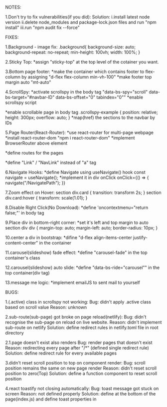 NOTES:

1.Don't try to fix vulnerabilities(if you did):
Solution: 
i.install latest node version
ii.delete node_modules and package-lock.json files and run "npm install"
iii.run "npm audit fix --force"

FIXES:

1.Background - image fix:
.background{
  background-size: auto;
  background-repeat: no-repeat;
  min-height: 100vh;
  width: 100%;
}

2.Sticky Top:
*assign "sticky-top" at the top level of the cotainer you want.

3.Bottom page footer:
*make the container which contains footer to flex-column by assigning "d-flex flex-column min-vh-100"
*make footer top margin auto "mt-auto"

4.ScrollSpy:
*activate scrollspy in the body tag "data-bs-spy="scroll" data-bs-target="#navbar-ID" data-bs-offset="0" tabindex="0""
*enable scrollspy script
<script>
    const scrollSpy = new bootstrap.ScrollSpy(document.body, {
        target: '#navbar-ID'
    })
</script>
*enable scrollable page in body tag
.scrollspy-example {
  position: relative;
  height: 300px;
  overflow: auto;
}
*map(href) the sections to the navbar by IDs

5.Page Router(React-Router):
*use react-router for multi-page webpage
*install react-router-dom "npm i react-router-dom"
*implement BrowserRouter above <App> element
<!-- <BrowserRouter>
  <App />
</BrowserRouter> -->
*define routes for the pages
<!-- <Routes>
  <Route path="/" element={<Home />} />
  <Route path="/about" element={<About />} />
  <Route path="/projects" element={<Projects />} />
  <Route path="/contact" element={<Contact />} />
</Routes> -->
*define "Link" / "NavLink" instead of "a" tag
<!-- <NavLink to="/about">ABOUT</NavLink> -->

6.Navigate Hooks:
*define Navigate using useNavigate() hook
const navigate = useNavigate();
*implement it in div onClick
onClick={() => {
  navigate("/NavigatePath");
}}

7.Zoom effect on Hover:
section div.card {
    transition: transform 2s;
}
section div.card:hover {
    transform: scale(1.01);
}

8.Disable Right Click(No Download):
*define 'oncontextmenu="return false;"' in body tag

9.Place div in bottom-right corner:
*set it's left and top margin to auto
section div div {
    margin-top: auto;
    margin-left: auto;
    border-radius: 10px;
}

10.center a div in bootstrap:
*difine "d-flex align-items-center justify-content-center" in the container

11.carousel(slideshow) fade effect:
*define "carousel-fade" in the top container's class

12.carousel(slideshow) auto slide:
*define "data-bs-ride="carousel"" in the top container(div tag)

13.message me logic:
*implement emailJS to sent mail to yourself
<!-- const form = useRef();

const sendEmail = (e) => {
    e.preventDefault();

    emailjs
    .sendForm('service_de6wnx8', 'template_9dq66to', form.current, {
        publicKey: 'tmQsMcrvDl8wWqhZC',
    })
    .then(
        () => {
            console.log('SUCCESS!');
            console.log('Email sent successfully!');
            e.target.reset();
            toast.success('Message sent!');
        },
        (error) => {
            console.log('FAILED...', error.text);
            toast.error('Problem occured!');
        },
    );
}; -->


BUGS:

1.(.active) class in scrollspy not working:
Bug: didn't apply .active class based on scroll value
Reason: unknown

2.sub-route(sub-page) got broke on page reload(netlify):
Bug: didn't recognise the sub-page on reload on live website.
Reason: didn't implement sub-route on netlify
Solution: define redirect rules in netlify.toml file in root directory
<!-- [[redirects]]
  from = "/*"
  to = "/index.html"
  status = 200 -->
2.1.page doesn't exist also renders
Bug: render pages that doesn't exist
Reason: redirecting every page after "/*" (defined single redirect rule)
Solution: define redirect rule for every available pages

3.didn't reset scroll position to top on component render:
Bug: scroll position remains the same on new page render
Reason: didn't reset scroll position to zero(Top)
Solution: define a function component to reset scroll position
<!-- const ScrollToTop = () => {
  // Extracts pathname property(key) from an object
  const { pathname } = useLocation();

  // Automatically scrolls to top whenever pathname changes
  useEffect(() => {
    window.scrollTo(0, 0);
  }, [pathname]);
} -->

4.react toastify not closing automatically:
Bug: toast message got stuck on screen
Reason: <ToastContainer /> not defined properly
Solution: define <ToastContainer /> at the bottom of the page(index.js) and define toast properties in <ToastContainer />
<!-- <ToastContainer 
  position='top-right' 
  theme='dark' 
  autoClose={3000} 
  newestOnTop 
  draggable 
  closeOnClick 
  transition={Bounce}
/> -->